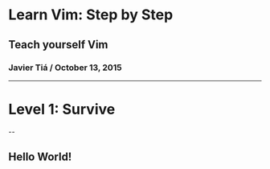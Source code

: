# Learn Vim: Step by Step

## Teach yourself Vim

### Javier Tiá / October 13, 2015

---

# Level 1: Survive

--

## Hello World!
